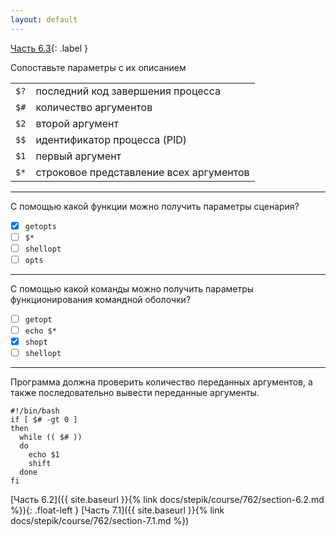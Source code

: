 ```yaml
---
layout: default
---
```


<span>[Часть 6.3](){: .label }</span>

Сопоставьте параметры с их описанием

|      |                                         |
|:-----|:----------------------------------------|
| `$?` | последний код завершения процесса       |
| `$#` | количество аргументов                   |
| `$2` | второй аргумент                         |
| `$$` | идентификатор процесса (PID)            |
| `$1` | первый аргумент                         |
| `$*` | строковое представление всех аргументов |

---

С помощью какой функции можно получить параметры сценария?

- [x] `getopts`
- [ ] `$*`
- [ ] `shellopt`
- [ ] `opts`

---

С помощью какой команды можно получить параметры функционирования командной
оболочки?

- [ ] `getopt`
- [ ] `echo $*`
- [x] `shopt`
- [ ] `shellopt`

---

Программа должна проверить количество переданных аргументов, а также
последовательно вывести переданные аргументы.

```shell
#!/bin/bash
if [ $# -gt 0 ]
then
  while (( $# ))
  do
    echo $1
    shift
  done
fi
```

<span class="d-block text-right">
  [Часть 6.2]({{ site.baseurl }}{% link docs/stepik/course/762/section-6.2.md %}){: .float-left }
  [Часть 7.1]({{ site.baseurl }}{% link docs/stepik/course/762/section-7.1.md %})
</span>
